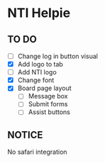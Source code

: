# NTI Helpie

## TO DO
- [ ] Change log in button visual
- [x] Add logo to tab
- [ ] Add NTI logo
- [x] Change font
- [x] Board page layout
  - [ ] Message box
  - [ ] Submit forms
  - [ ] Assist buttons

## NOTICE
No safari integration 
